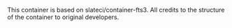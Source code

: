 This container is based on slateci/container-fts3.
All credits to the structure of the container to original developers.